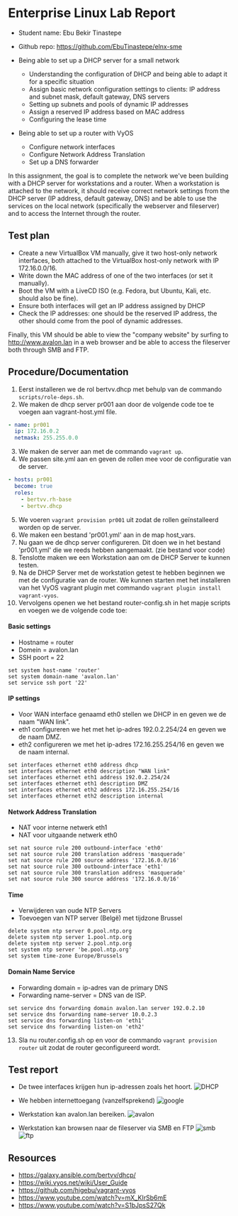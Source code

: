 # Enterprise Linux Lab Report

- Student name: Ebu Bekir Tinastepe
- Github repo: https://github.com/EbuTinastepe/elnx-sme

- Being able to set up a DHCP server for a small network
    - Understanding the configuration of DHCP and being able to adapt it for a specific situation
    - Assign basic network configuration settings to clients: IP address and subnet mask, default gateway, DNS servers
    - Setting up subnets and pools of dynamic IP addresses
    - Assign a reserved IP address based on MAC address
    - Configuring the lease time
- Being able to set up a router with VyOS
    - Configure network interfaces
    - Configure Network Address Translation
    - Set up a DNS forwarder

In this assignment, the goal is to complete the network we've been building with a DHCP server for workstations and a router. When a workstation is attached to the network, it should receive correct network settings from the DHCP server (IP address, default gateway, DNS) and be able to use the services on the local network (specifically the webserver and fileserver) and to access the Internet through the router.

## Test plan

- Create a new VirtualBox VM manually, give it two host-only network interfaces, both attached to the VirtualBox host-only network with IP 172.16.0.0/16.
- Write down the MAC address of one of the two interfaces (or set it manually).
- Boot the VM with a LiveCD ISO (e.g. Fedora, but Ubuntu, Kali, etc. should also be fine).
- Ensure both interfaces will get an IP address assigned by DHCP
- Check the IP addresses: one should be the reserved IP address, the other should come from the pool of dynamic addresses.

Finally, this VM should be able to view the "company website" by surfing to <http://www.avalon.lan> in a web browser and be able to access the fileserver both through SMB and FTP.


## Procedure/Documentation

1. Eerst installeren we de rol bertvv.dhcp met behulp van de commando `scripts/role-deps.sh`.
2. We maken de dhcp server pr001 aan door de volgende code toe te voegen aan vagrant-host.yml file.
```Yaml
- name: pr001
  ip: 172.16.0.2
  netmask: 255.255.0.0
```
3. We maken de server aan met de commando `vagrant up`.
4. We passen site.yml aan en geven de rollen mee voor de configuratie van de server.
```Yaml
- hosts: pr001
  become: true
  roles:
    - bertvv.rh-base
    - bertvv.dhcp
```
5. We voeren `vagrant provision pr001` uit zodat de rollen geïnstalleerd worden op de server.
6. We maken een bestand 'pr001.yml' aan in de map host_vars.
7. Nu gaan we de dhcp server configureren. Dit doen we in het bestand 'pr001.yml' die we reeds hebben aangemaakt. (zie bestand voor code)
8. Tenslotte maken we een Workstation aan om de DHCP Server te kunnen testen.
9. Na de DHCP Server met de workstation getest te hebben beginnen we met de configuratie van de router. We kunnen starten met het installeren van het VyOS vagrant plugin met commando `vagrant plugin install vagrant-vyos`.
10. Vervolgens openen we het bestand router-config.sh in het mapje scripts en voegen we de volgende code toe:

#### Basic settings
- Hostname = router
- Domein = avalon.lan
- SSH poort = 22
```
set system host-name 'router'
set system domain-name 'avalon.lan'
set service ssh port '22'
```

#### IP settings
- Voor WAN interface genaamd eth0 stellen we DHCP in en geven we de naam "WAN link".
- eth1 configureren we het met het ip-adres 192.0.2.254/24 en geven we de naam DMZ.
- eth2 configureren we met het ip-adres 172.16.255.254/16 en geven we de naam internal.
```
set interfaces ethernet eth0 address dhcp
set interfaces ethernet eth0 description "WAN link"
set interfaces ethernet eth1 address 192.0.2.254/24
set interfaces ethernet eth1 description DMZ
set interfaces ethernet eth2 address 172.16.255.254/16
set interfaces ethernet eth2 description internal
```

#### Network Address Translation
- NAT voor interne netwerk eth1
- NAT voor uitgaande netwerk eth0
```
set nat source rule 200 outbound-interface 'eth0'
set nat source rule 200 translation address 'masquerade'
set nat source rule 200 source address '172.16.0.0/16'
set nat source rule 300 outbound-interface 'eth1'
set nat source rule 300 translation address 'masquerade'
set nat source rule 300 source address '172.16.0.0/16'
```

#### Time
- Verwijderen van oude NTP Servers
- Toevoegen van NTP server (Belgë) met tijdzone Brussel
```
delete system ntp server 0.pool.ntp.org
delete system ntp server 1.pool.ntp.org
delete system ntp server 2.pool.ntp.org
set system ntp server 'be.pool.ntp.org'
set system time-zone Europe/Brussels
```

#### Domain Name Service
- Forwarding domain = ip-adres van de primary DNS
- Forwarding name-server = DNS van de ISP.
```
set service dns forwarding domain avalon.lan server 192.0.2.10
set service dns forwarding name-server 10.0.2.3
set service dns forwarding listen-on 'eth1'
set service dns forwarding listen-on 'eth2'
```

13. Sla nu router.config.sh op en voor de commando `vagrant provision router` uit zodat de router geconfigureerd wordt.



## Test report
- De twee interfaces krijgen hun ip-adressen zoals het hoort.
![DHCP](https://github.com/EbuTinastepe/elnx-sme/blob/master/report/img/DHCP.PNG)

- We hebben internettoegang (vanzelfsprekend)
![google](https://github.com/EbuTinastepe/elnx-sme/blob/master/report/img/google.PNG)

- Werkstation kan avalon.lan bereiken.
![avalon](https://github.com/EbuTinastepe/elnx-sme/blob/master/report/img/avalon.PNG)

- Werkstation kan browsen naar de fileserver via SMB en FTP ![smb](https://github.com/EbuTinastepe/elnx-sme/blob/master/report/img/smb.PNG)
![ftp](https://github.com/EbuTinastepe/elnx-sme/blob/master/report/img/ftp.PNG)

## Resources

- https://galaxy.ansible.com/bertvv/dhcp/
- https://wiki.vyos.net/wiki/User_Guide
- https://github.com/higebu/vagrant-vyos
- https://www.youtube.com/watch?v=mX_KIrSb6mE
- https://www.youtube.com/watch?v=S1bJpsS27Qk
